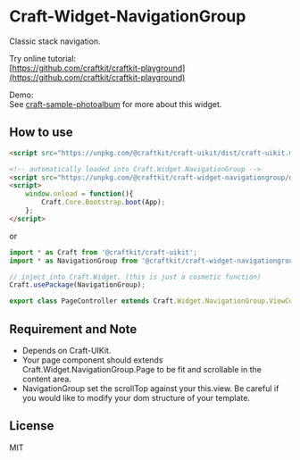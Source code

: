 
# Craft-Widget-NavigationGroup

Classic stack navigation.

Try online tutorial:  
[https://github.com/craftkit/craftkit-playground](https://github.com/craftkit/craftkit-playground)

Demo:  
See [craft-sample-photoalbum](https://github.com/craftkit/craft-sample-photoalbum) for more about this widget.

## How to use

```html 
<script src="https://unpkg.com/@craftkit/craft-uikit/dist/craft-uikit.min.js"></script>

<!-- automatically loaded into Craft.Widget.NavigationGroup -->
<script src="https://unpkg.com/@craftkit/craft-widget-navigationgroup/dist/craft-widget-navigationgroup.min.js"></script>
<script>
    window.onload = function(){
        Craft.Core.Bootstrap.boot(App);
    };
</script>
```

or

```javascript 
import * as Craft from '@craftkit/craft-uikit';
import * as NavigationGroup from '@craftkit/craft-widget-navigationgroup';

// inject into Craft.Widget. (this is just a cosmetic function)
Craft.usePackage(NavigationGroup);

export class PageController extends Craft.Widget.NavigationGroup.ViewController { ... }
```

## Requirement and Note

* Depends on Craft-UIKit.
* Your page component should extends Craft.Widget.NavigationGroup.Page to be fit and scrollable in the content area.
* NavigationGroup set the scrollTop against your this.view. Be careful if you would like to modify your dom structure of your template.

## License

MIT

